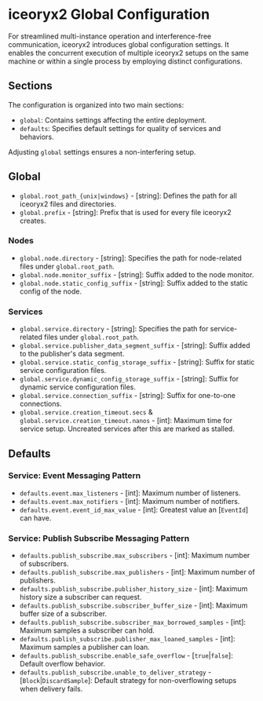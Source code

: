 # iceoryx2 Global Configuration

For streamlined multi-instance operation and interference-free communication,
iceoryx2 introduces global configuration settings. It enables the concurrent
execution of multiple iceoryx2 setups on the same machine or within a single
process by employing distinct configurations.

## Sections

The configuration is organized into two main sections:

 * `global`: Contains settings affecting the entire deployment.
 * `defaults`: Specifies default settings for quality of services and behaviors.

Adjusting `global` settings ensures a non-interfering setup.

## Global

 * `global.root_path_{unix|windows}` - [string]: Defines the path for all iceoryx2 files and directories.
 * `global.prefix` - [string]: Prefix that is used for every file iceoryx2 creates.

### Nodes

 * `global.node.directory` - [string]: Specifies the path for node-related files under `global.root_path`.
 * `global.node.monitor_suffix` - [string]: Suffix added to the node monitor.
 * `global.node.static_config_suffix` - [string]: Suffix added to the static config of the node.

### Services

 * `global.service.directory` - [string]: Specifies the path for service-related files under `global.root_path`.
 * `global.service.publisher_data_segment_suffix` - [string]: Suffix added to the publisher's data segment.
 * `global.service.static_config_storage_suffix` - [string]: Suffix for static service configuration files.
 * `global.service.dynamic_config_storage_suffix` - [string]: Suffix for dynamic service configuration files.
 * `global.service.connection_suffix` - [string]: Suffix for one-to-one connections.
 * `global.service.creation_timeout.secs` & `global.service.creation_timeout.nanos` - [int]: Maximum time for service setup. Uncreated services after this are marked as stalled.

## Defaults

### Service: Event Messaging Pattern

 * `defaults.event.max_listeners` - [int]: Maximum number of listeners.
 * `defaults.event.max_notifiers` - [int]: Maximum number of notifiers.
 * `defaults.event.event_id_max_value` - [int]: Greatest value an [`EventId`] can have.

### Service: Publish Subscribe Messaging Pattern

 * `defaults.publish_subscribe.max_subscribers` - [int]: Maximum number of subscribers.
 * `defaults.publish_subscribe.max_publishers` - [int]: Maximum number of publishers.
 * `defaults.publish_subscribe.publisher_history_size` - [int]: Maximum history size a subscriber can request.
 * `defaults.publish_subscribe.subscriber_buffer_size` - [int]: Maximum buffer size of a subscriber.
 * `defaults.publish_subscribe.subscriber_max_borrowed_samples` - [int]: Maximum samples a subscriber can hold.
 * `defaults.publish_subscribe.publisher_max_loaned_samples` - [int]: Maximum samples a publisher can loan.
 * `defaults.publish_subscribe.enable_safe_overflow` - [`true`|`false`]: Default overflow behavior.
 * `defaults.publish_subscribe.unable_to_deliver_strategy` - [`Block`|`DiscardSample`]: Default strategy for non-overflowing setups when delivery fails.
